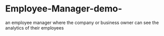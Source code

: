 # Employee-Manager-demo-
an employee manager where the company or business owner can see the analytics of their employees
